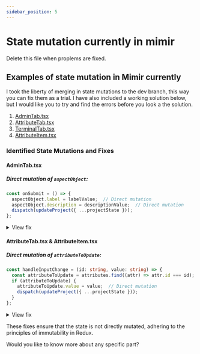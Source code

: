 ```yaml
---
sidebar_position: 5
---
```


# State mutation currently in mimir

Delete this file when proplems are fixed.

## Examples of state mutation in Mimir currently
I took the liberty of merging in state mutations to the dev branch, this way you can fix them as a trial. I have also included a working solution below, but I would like you to try and find the errors before you look a the solution.
1. [AdminTab.tsx](https://github.com/mimir-org/mimir/blob/dev/src/client/src/components/modules/inspector/tabs/AdminTab.tsx)
2. [AttributeTab.tsx](https://github.com/mimir-org/mimir/blob/dev/src/client/src/components/modules/inspector/tabs/AttributeTab.tsx)
3. [TerminalTab.tsx](https://github.com/mimir-org/mimir/blob/dev/src/client/src/components/modules/inspector/tabs/TerminalTab.tsx)
4. [AttributeItem.tsx](https://github.com/mimir-org/mimir/blob/dev/src/client/src/components/modules/inspector/tabComponents/AttributeItem.tsx)

### Identified State Mutations and Fixes

#### AdminTab.tsx

##### Direct mutation of `aspectObject`:

```typescript
const onSubmit = () => {
  aspectObject.label = labelValue;  // Direct mutation
  aspectObject.description = descriptionValue;  // Direct mutation
  dispatch(updateProject({ ...projectState }));
};
```

<details>
<summary>View fix</summary>

```ts
const onSubmit = () => {
  const updatedAspectObject = {
    ...aspectObject,
    label: labelValue,
    description: descriptionValue,
  };
  dispatch(updateProject({ ...projectState, aspectObject: updatedAspectObject }));
};
```

</details>

#### AttributeTab.tsx & AttributeItem.tsx

##### Direct mutation of `attributeToUpdate`:

```typescript
const handleInputChange = (id: string, value: string) => {
  const attributeToUpdate = attributes.find((attr) => attr.id === id);
  if (attributeToUpdate) {
    attributeToUpdate.value = value;  // Direct mutation
    dispatch(updateProject({ ...projectState }));
  }
};
```

<details>
<summary>View fix</summary>

```typescript
const handleInputChange = (id: string, value: string) => {
  const updatedAttributes = attributes.map((attr) =>
    attr.id === id ? { ...attr, value } : attr
  );
  dispatch(updateProject({ ...projectState, attributes: updatedAttributes }));
};
```

</details>

These fixes ensure that the state is not directly mutated, adhering to the principles of immutability in Redux.

Would you like to know more about any specific part?
